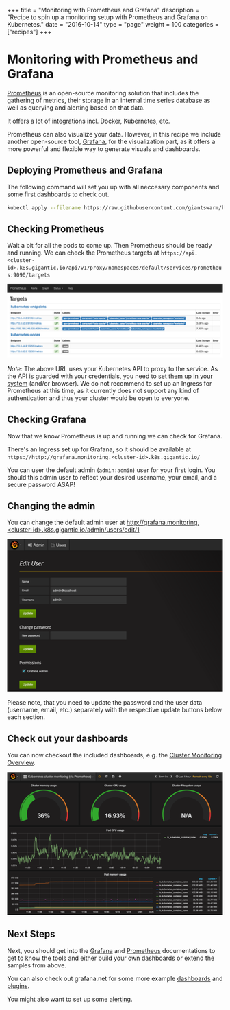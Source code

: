 +++
title = "Monitoring with Prometheus and Grafana"
description = "Recipe to spin up a monitoring setup with Prometheus and Grafana on Kubernetes."
date = "2016-10-14"
type = "page"
weight = 100
categories = ["recipes"]
+++

# Monitoring with Prometheus and Grafana

[Prometheus](https://prometheus.io/) is an open-source monitoring solution that includes the gathering of metrics, their storage in an internal time series database as well as querying and alerting based on that data.

It offers a lot of integrations incl. Docker, Kubernetes, etc.

Prometheus can also visualize your data. However, in this recipe we include another open-source tool, [Grafana](http://grafana.org/), for the visualization part, as it offers a more powerful and flexible way to generate visuals and dashboards.

## Deploying Prometheus and Grafana

The following command will set you up with all neccesary components and some first dashboards to check out.

```bash
kubectl apply --filename https://raw.githubusercontent.com/giantswarm/kubernetes-prometheus/master/manifests-all.yaml
```

## Checking Prometheus

Wait a bit for all the pods to come up. Then Prometheus should be ready and running. We can check the Prometheus targets at `https://api.<cluster-id>.k8s.gigantic.io/api/v1/proxy/namespaces/default/services/prometheus:9090/targets`

![Prometheus Targets](prometheus_targets.png)

*Note*: The above URL uses your Kubernetes API to proxy to the service. As the API is guarded with your credentials, you need to [set them up in your system](/guides/accessing-services-from-the-outside/) (and/or browser). We do not recommend to set up an Ingress for Prometheus at this time, as it currently does not support any kind of authentication and thus your cluster would be open to everyone.

## Checking Grafana

Now that we know Prometheus is up and running we can check for Grafana.

There's an Ingress set up for Grafana, so it should be available at `https://http://grafana.monitoring.<cluster-id>.k8s.gigantic.io/`

You can user the default admin (`admin:admin`) user for your first login. You should this admin user to reflect your desired username, your email, and a secure password ASAP!

## Changing the admin

You can change the default admin user at http://grafana.monitoring.<cluster-id>.k8s.gigantic.io/admin/users/edit/1

![Grafana Datasource](grafana_edit_admin.png)

Please note, that you need to update the password and the user data (username, email, etc.) separately with the respective update buttons below each section.

## Check out your dashboards

You can now checkout the included dashboards, e.g. the [Cluster Monitoring Overview](http://grafana.monitoring.l8.k8s.gigantic.io/dashboard/db/kubernetes-cluster-monitoring-via-prometheus).

![Grafana Import Dashboard](grafana_cluster_overview.png)

## Next Steps

Next, you should get into the [Grafana](http://docs.grafana.org/) and [Prometheus](https://prometheus.io/docs/introduction/overview/) documentations to get to know the tools and either build your own dashboards or extend the samples from above.

You can also check out grafana.net for some more example [dashboards](https://grafana.net/dashboards) and [plugins](https://grafana.net/plugins).

You might also want to set up some [alerting](https://prometheus.io/docs/alerting/overview/).
